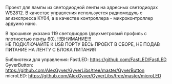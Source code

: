 Проект для лампы из светодиодной ленты на адресных светодиодах WS2812.
В качестве управления используется радиомодуль с алиэкспресса KY04, а в качестве контроллера - микроконтроллер ардуино нано.

В прошивке указано 119 светодиодов (двухметровый профиль с плотностью ленты 60).
!!!ВНИМАНИЕ!!! <BR>
НЕ ПОДКЛЮЧАЙТЕ К USB ПОРТУ ВЕСЬ ПРОЕКТ В СБОРЕ, НЕ ПОДАВ ПИТАНИЕ НА ЛЕНТУ С БЛОКА ПИТАНИЯ <BR>

Библиотеки для управления:
FastLED:
https://github.com/FastLED/FastLED <BR>
GyverButton:
https://github.com/AlexGyver/GyverLibs/tree/master/GyverButton <BR>
microLED:
https://github.com/AlexGyver/GyverLibs/tree/master/microLED
